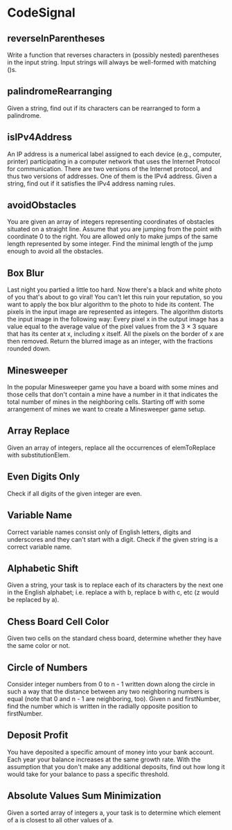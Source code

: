# CodeSignal

## reverseInParentheses
<p>
Write a function that reverses characters in (possibly nested) parentheses in the input string.
Input strings will always be well-formed with matching ()s.
</p>

## palindromeRearranging
<p>
Given a string, find out if its characters can be rearranged to form a palindrome.
</p>

## isIPv4Address
<p>
An IP address is a numerical label assigned to each device (e.g., computer, printer) participating in a computer network that uses the Internet Protocol for communication. There are two versions of the Internet protocol, and thus two versions of addresses. One of them is the IPv4 address.
Given a string, find out if it satisfies the IPv4 address naming rules.
</p>

## avoidObstacles
<p>
You are given an array of integers representing coordinates of obstacles situated on a straight line.
Assume that you are jumping from the point with coordinate 0 to the right. You are allowed only to make jumps of the same length represented by some integer.
Find the minimal length of the jump enough to avoid all the obstacles.
</p>

## Box Blur
<p>
Last night you partied a little too hard. Now there's a black and white photo of you that's about to go viral! You can't let this ruin your reputation, so you want to apply the box blur algorithm to the photo to hide its content.
The pixels in the input image are represented as integers. The algorithm distorts the input image in the following way: Every pixel x in the output image has a value equal to the average value of the pixel values from the 3 × 3 square that has its center at x, including x itself. All the pixels on the border of x are then removed.
Return the blurred image as an integer, with the fractions rounded down.
</p>

## Minesweeper
<p>
In the popular Minesweeper game you have a board with some mines and those cells that don't contain a mine have a number in it that indicates the total number of mines in the neighboring cells. Starting off with some arrangement of mines we want to create a Minesweeper game setup.
</p>

## Array Replace
<p>
Given an array of integers, replace all the occurrences of elemToReplace with substitutionElem.
</p>

## Even Digits Only
<p>
Check if all digits of the given integer are even.
</p>

## Variable Name
<p>
Correct variable names consist only of English letters, digits and underscores and they can't start with a digit.
Check if the given string is a correct variable name.
</p>

## Alphabetic Shift
<p>
Given a string, your task is to replace each of its characters by the next one in the English alphabet; i.e. replace a with b, replace b with c, etc (z would be replaced by a).
</p>

## Chess Board Cell Color
<p>
Given two cells on the standard chess board, determine whether they have the same color or not.
</p>

## Circle of Numbers
<p>
Consider integer numbers from 0 to n - 1 written down along the circle in such a way that the distance between any two neighboring numbers is equal (note that 0 and n - 1 are neighboring, too).
Given n and firstNumber, find the number which is written in the radially opposite position to firstNumber.
</p>

## Deposit Profit
<p>
You have deposited a specific amount of money into your bank account. Each year your balance increases at the same growth rate. With the assumption that you don't make any additional deposits, find out how long it would take for your balance to pass a specific threshold.
</p>

## Absolute Values Sum Minimization
<p>
Given a sorted array of integers a, your task is to determine which element of a is closest to all other values of a.
</p>
